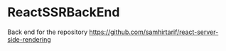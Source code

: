 # ReactSSRBackEnd
 Back end for the repository https://github.com/samhirtarif/react-server-side-rendering
